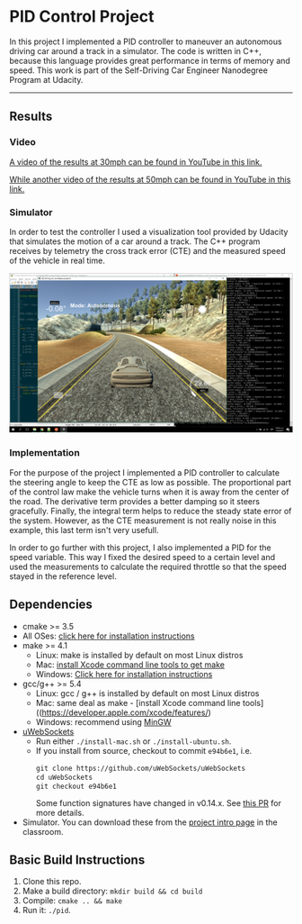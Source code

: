 # PID Control Project
In this project I implemented a PID controller to maneuver an autonomous driving car around a track in a simulator.
The code is written in C++, because this language provides great performance in terms of memory and speed.
This work is part of the Self-Driving Car Engineer Nanodegree Program at Udacity.

---

[//]: # (Image References)
[simulation]: ./img/simulation.png
[sample1]: ./img/px_vs_py.png
[nis]: ./img/nis.png


## Results

### Video

[A video of the results at 30mph can be found in YouTube in this link.](https://youtu.be/mEsy4CJ_jdI)

[While another video of the results at 50mph can be found in YouTube in this link.](https://youtu.be/eToBo4ScC6Y)

### Simulator
In order to test the controller I used a visualization tool provided by Udacity that simulates the motion of a car around a track. The C++ program receives by telemetry the cross track error (CTE) and the measured speed of the vehicle in real time.

![Simulator][simulation]


### Implementation

For the purpose of the project I implemented a PID controller to calculate the steering angle to keep the CTE as low as possible. The proportional part of the control law make the vehicle turns when it is away from the center of the road. The derivative term provides a better damping so it steers gracefully. Finally, the integral term helps to reduce the steady state error of the system. However, as the CTE measurement is not really noise in this example, this last term isn't very usefull.

In order to go further with this project, I also implemented a PID for the speed variable. This way I fixed the desired speed to a certain level and used the measurements to calculate the required throttle so that the speed stayed in the reference level.


## Dependencies

* cmake >= 3.5
 * All OSes: [click here for installation instructions](https://cmake.org/install/)
* make >= 4.1
  * Linux: make is installed by default on most Linux distros
  * Mac: [install Xcode command line tools to get make](https://developer.apple.com/xcode/features/)
  * Windows: [Click here for installation instructions](http://gnuwin32.sourceforge.net/packages/make.htm)
* gcc/g++ >= 5.4
  * Linux: gcc / g++ is installed by default on most Linux distros
  * Mac: same deal as make - [install Xcode command line tools]((https://developer.apple.com/xcode/features/)
  * Windows: recommend using [MinGW](http://www.mingw.org/)
* [uWebSockets](https://github.com/uWebSockets/uWebSockets)
  * Run either `./install-mac.sh` or `./install-ubuntu.sh`.
  * If you install from source, checkout to commit `e94b6e1`, i.e.
    ```
    git clone https://github.com/uWebSockets/uWebSockets 
    cd uWebSockets
    git checkout e94b6e1
    ```
    Some function signatures have changed in v0.14.x. See [this PR](https://github.com/udacity/CarND-MPC-Project/pull/3) for more details.
* Simulator. You can download these from the [project intro page](https://github.com/udacity/self-driving-car-sim/releases) in the classroom.

## Basic Build Instructions

1. Clone this repo.
2. Make a build directory: `mkdir build && cd build`
3. Compile: `cmake .. && make`
4. Run it: `./pid`. 

